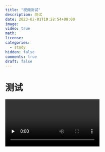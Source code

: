 ```yaml
---
title: "视频测试"
description: 测试
date: 2023-02-01T10:28:54+08:00
image: 
video: true
math: 
license: 
categories:
  - study
hidden: false
comments: true
draft: false
---
```


# 测试

<video id="video" controls="" src="vlog/test.mp4" preload="none"></video>
